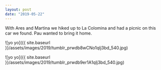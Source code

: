 ```yaml
---
layout: post
date: "2019-05-22"
---
```


With Ares and Martina we hiked up to La Colomina and had a picnic on this car we found. Pau wanted to bring it home.

![yo yo]({{ site.baseurl }}/assets/images/2019/tumblr_prwdb8wCNo1qlj3bd_540.jpg)

![yo yo]({{ site.baseurl }}/assets/images/2019/tumblr_prwdb9er1A1qlj3bd_540.jpg)
